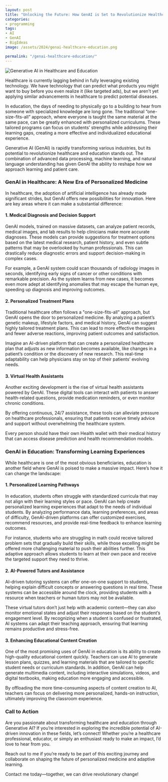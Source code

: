 ```yaml
---
layout: post
title: "Unlocking the Future: How GenAI is Set to Revolutionize Healthcare and Education"
categories:
- programming
tags:
- AI
- GenAI
- BigIdeas
image: /assets/2024/genai-healthcare-education.png

permalink: "/genai-healthcare-education/"
---
```


<img src="{{ site.baseurl }}/assets/2024/genai-healthcare-education.png" alt="Generative AI in Healthcare and Education" title="Generative AI in Healthcare and Education" />

Healthcare is currently lagging behind in fully leveraging existing technology. We have technology that can predict what products you might want to buy before you even realize it (like targeted ads), but we aren’t yet applying similar advancements in healthcare to predict potential diseases.

In education, the days of needing to physically go to a building to hear from someone with specialized knowledge are long gone. The traditional “one-size-fits-all” approach, where everyone is taught the same material at the same pace, can be greatly enhanced with personalized curriculums. These tailored programs can focus on students’ strengths while addressing their learning gaps, creating a more effective and individualized educational experience.

Generative AI (GenAI) is rapidly transforming various industries, but its potential to revolutionize healthcare and education stands out. The combination of advanced data processing, machine learning, and natural language understanding has given GenAI the ability to reshape how we approach learning and patient care.

<h3>GenAI in Healthcare: A New Era of Personalized Medicine</h3>

In healthcare, the adoption of artificial intelligence has already made significant strides, but GenAI offers new possibilities for innovation. Here are key areas where it can make a substantial difference:

<h4>1. Medical Diagnosis and Decision Support</h4>

GenAI models, trained on massive datasets, can analyze patient records, medical images, and lab results to help clinicians make more accurate diagnoses. These models can provide suggestions for treatment options based on the latest medical research, patient history, and even subtle patterns that may be overlooked by human professionals. This can drastically reduce diagnostic errors and support decision-making in complex cases.

For example, a GenAI system could scan thousands of radiology images in seconds, identifying early signs of cancer or other conditions with remarkable precision. As the system learns from new cases, it becomes even more adept at identifying anomalies that may escape the human eye, speeding up diagnosis and improving outcomes.

<h4>2. Personalized Treatment Plans</h4>

Traditional healthcare often follows a "one-size-fits-all" approach, but GenAI opens the door to personalized medicine. By analyzing a patient’s genetic makeup, lifestyle factors, and medical history, GenAI can suggest highly tailored treatment plans. This can lead to more effective therapies and fewer adverse reactions, improving patient outcomes and satisfaction.

Imagine an AI-driven platform that can create a personalized healthcare plan that adjusts as new information becomes available, like changes in a patient’s condition or the discovery of new research. This real-time adaptability can help physicians stay on top of their patients’ evolving needs.

<h4>3. Virtual Health Assistants</h4>

Another exciting development is the rise of virtual health assistants powered by GenAI. These digital tools can interact with patients to answer health-related questions, provide medication reminders, or even monitor chronic conditions.

By offering continuous, 24/7 assistance, these tools can alleviate pressure on healthcare professionals, ensuring that patients receive timely advice and support without overwhelming the healthcare system.

Every person should have their own Health wallet with their medical history that can access disease prediction and health recommendation models.

<h3>GenAI in Education: Transforming Learning Experiences</h3>

While healthcare is one of the most obvious beneficiaries, education is another field where GenAI is poised to make a massive impact. Here’s how it can change the landscape:

<h4>1. Personalized Learning Pathways</h4>

In education, students often struggle with standardized curricula that may not align with their learning styles or pace. GenAI can help create personalized learning experiences that adapt to the needs of individual students. By analyzing performance data, learning preferences, and areas of difficulty, GenAI-driven platforms can offer customized exercises, recommend resources, and provide real-time feedback to enhance learning outcomes.

For instance, students who are struggling in math could receive tailored problem sets that gradually build their skills, while those excelling might be offered more challenging material to push their abilities further. This adaptive approach allows students to learn at their own pace and receive the targeted support they need to thrive.

<h4>2. AI-Powered Tutors and Assistance</h4>

AI-driven tutoring systems can offer one-on-one support to students, helping explain difficult concepts or answering questions in real time. These systems can be accessible around the clock, providing students with a resource when teachers or human tutors may not be available.

These virtual tutors don’t just help with academic content—they can also monitor emotional states and adjust their responses based on the student’s engagement level. By recognizing when a student is confused or frustrated, AI systems can adapt their teaching approach, ensuring that learning remains productive and stress-free.

<h4>3. Enhancing Educational Content Creation</h4>

One of the most promising uses of GenAI in education is its ability to create high-quality educational content quickly. Teachers can use AI to generate lesson plans, quizzes, and learning materials that are tailored to specific student needs or curriculum standards. In addition, GenAI can help generate multimedia content, including interactive simulations, videos, and digital textbooks, making education more engaging and accessible.

By offloading the more time-consuming aspects of content creation to AI, teachers can focus on delivering more personalized, hands-on instruction, ultimately improving the classroom experience.

<h3>Call to Action</h3>

Are you passionate about transforming healthcare and education through Generative AI? If you’re interested in exploring the incredible potential of AI-driven innovation in these fields, let’s connect! Whether you’re a healthcare professional, educator, or simply an enthusiast ready to make an impact, I’d love to hear from you.

Reach out to me if you’re ready to be part of this exciting journey and collaborate on shaping the future of personalized medicine and adaptive learning.

Contact me today—together, we can drive revolutionary change!